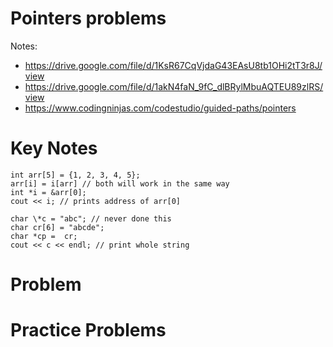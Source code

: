 # Pointers problems

Notes:

- https://drive.google.com/file/d/1KsR67CqVjdaG43EAsU8tb1OHi2tT3r8J/view
- https://drive.google.com/file/d/1akN4faN_9fC_dlBRylMbuAQTEU89zlRS/view
- https://www.codingninjas.com/codestudio/guided-paths/pointers

# Key Notes

```
int arr[5] = {1, 2, 3, 4, 5};
arr[i] = i[arr] // both will work in the same way
int *i = &arr[0];
cout << i; // prints address of arr[0]
```

```
char \*c = "abc"; // never done this
char cr[6] = "abcde";
char *cp =  cr;
cout << c << endl; // print whole string
```

# Problem

# Practice Problems
